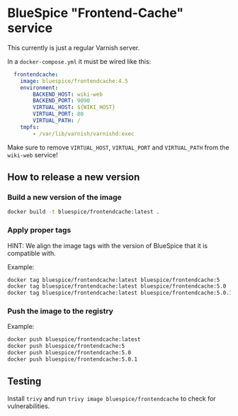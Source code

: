 # BlueSpice "Frontend-Cache" service

This currently is just a regular Varnish server.

In a `docker-compose.yml` it must be wired like this:
```yaml
  frontendcache:
	image: bluespice/frontendcache:4.5
	environment:
		BACKEND_HOST: wiki-web
		BACKEND_PORT: 9090
		VIRTUAL_HOST: ${WIKI_HOST}
		VIRTUAL_PORT: 80
		VIRTUAL_PATH: /
	tmpfs:
		- /var/lib/varnish/varnishd:exec
```

Make sure to remove `VIRTUAL_HOST`, `VIRTUAL_PORT` and `VIRTUAL_PATH` from the `wiki-web` service!

## How to release a new version

### Build a new version of the image
```sh
docker build -t bluespice/frontendcache:latest .
```

### Apply proper tags
HINT: We align the image tags with the version of BlueSpice that it is compatible with.

Example:
```sh
docker tag bluespice/frontendcache:latest bluespice/frontendcache:5
docker tag bluespice/frontendcache:latest bluespice/frontendcache:5.0
docker tag bluespice/frontendcache:latest bluespice/frontendcache:5.0.1
```

### Push the image to the registry
Example:
```sh
docker push bluespice/frontendcache:latest
docker push bluespice/frontendcache:5
docker push bluespice/frontendcache:5.0
docker push bluespice/frontendcache:5.0.1
```

## Testing
Install `trivy` and run `trivy image bluespice/frontendcache` to check for vulnerabilities.